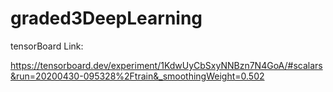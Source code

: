 # graded3DeepLearning

tensorBoard Link:

https://tensorboard.dev/experiment/1KdwUyCbSxyNNBzn7N4GoA/#scalars&run=20200430-095328%2Ftrain&_smoothingWeight=0.502
